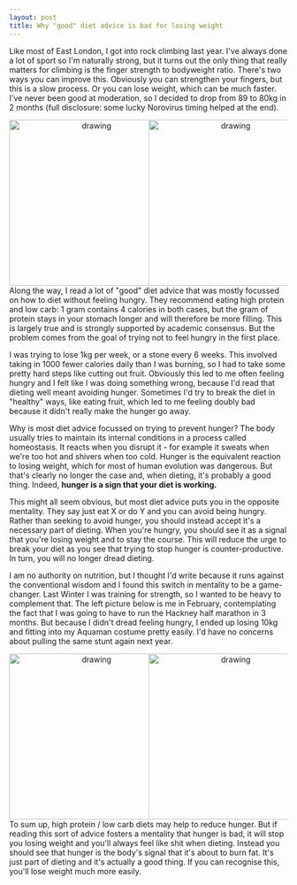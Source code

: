 ```yaml
---
layout: post
title: Why "good" diet advice is bad for losing weight
---
```


Like most of East London, I got into rock climbing last year.
I've always done a lot of sport so I'm naturally strong, but it turns out the only thing that really matters for climbing is the finger strength to bodyweight ratio.
There's two ways you can improve this.
Obviously you can strengthen your fingers, but this is a slow process.
Or you can lose weight, which can be much faster.
I've never been good at moderation, so I decided to drop from 89 to 80kg in 2 months (full disclosure: some lucky Norovirus timing helped at the end).

<div style="float: left; width:50%; font-size:100%; text-align:center;"><img src="sammiller06.github.io/images/cricket.jpg" alt="drawing" width = "300" /></div><div style="float: left; width: 50%; font-size:100%; text-align:center;"><img src="sammiller06.github.io/images//wonderfields.jpg" alt="drawing" width = "300" /></div>
<p style="clear: both;">

Along the way, I read a lot of "good" diet advice that was mostly focussed on how to diet without feeling hungry.
They recommend eating high protein and low carb: 1 gram contains 4 calories in both cases, but the gram of protein stays in your stomach longer and will therefore be more filling.
This is largely true and is strongly supported by academic consensus.
But the problem comes from the goal of trying not to feel hungry in the first place.


I was trying to lose 1kg per week, or a stone every 6 weeks.
This involved taking in 1000 fewer calories daily than I was burning, so I had to take some pretty hard steps like cutting out fruit.
Obviously this led to me often feeling hungry and I felt like I was doing something wrong, because I'd read that dieting well meant avoiding hunger.
Sometimes I'd try to break the diet in "healthy" ways, like eating fruit, which led to me feeling doubly bad because it didn't really make the hunger go away.


Why is most diet advice focussed on trying to prevent hunger?
The body usually tries to maintain its internal conditions in a process called homeostasis.
It reacts when you disrupt it - for example it sweats when we're too hot and shivers when too cold.
Hunger is the equivalent reaction to losing weight, which for most of human evolution was dangerous.
But that's clearly no longer the case and, when dieting, it's probably a good thing.
Indeed, **hunger is a sign that your diet is working.**


This might all seem obvious, but most diet advice puts you in the opposite mentality.
They say just eat X or do Y and you can avoid being hungry.
Rather than seeking to avoid hunger, you should instead accept it's a necessary part of dieting.
When you're hungry, you should see it as a signal that you're losing weight and to stay the course.
This will reduce the urge to break your diet as you see that trying to stop hunger is counter-productive.
In turn, you will no longer dread dieting.


I am no authority on nutrition, but I thought I'd write because it runs against the conventional wisdom and I found this switch in mentality to be a game-changer.
Last Winter I was training for strength, so I wanted to be heavy to complement that.
The left picture below is me in February, contemplating the fact that I was going to have to run the Hackney half marathon in 3 months.
But because I didn't dread feeling hungry, I ended up losing 10kg and fitting into my Aquaman costume pretty easily.
I'd have no concerns about pulling the same stunt again next year.


<div style="float: left; width:50%; font-size:100%; text-align:center;"><img src="sammiller06.github.io/images/february.jpeg" alt="drawing" width = "300" /></div><div style="float: left; width: 50%; font-size:100%; text-align:center;"><img src="sammiller06.github.io/{site.url}}/images/hackney.jpg" alt="drawing" width = "300" /></div>
<p style="clear: both;">


To sum up, high protein / low carb diets may help to reduce hunger.
But if reading this sort of advice fosters a mentality that hunger is bad, it will stop you losing weight and you'll always feel like shit when dieting.
Instead you should see that hunger is the body's signal that it's about to burn fat.
It's just part of dieting and it's actually a good thing.
If you can recognise this, you'll lose weight much more easily.